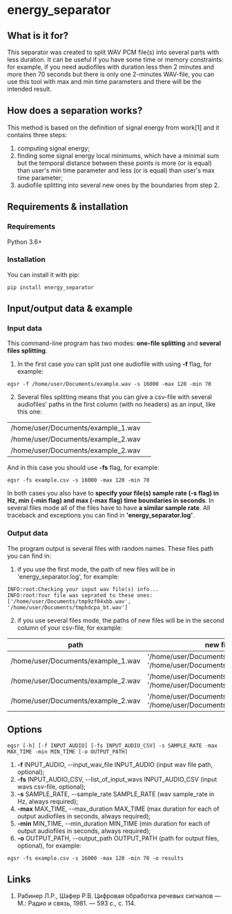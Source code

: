 # energy_separator

## What is it for?

This separator was created to split WAV PCM file(s) into several parts with less duration. It can be useful if you have some time or memory constraints: for example, if you need audiofiles with duration less then 2 minutes and more then 70 seconds but there is only one 2-minutes WAV-file, you can use this tool with max and min time parameters and there will be the intended result.

## How does a separation works?

This method is based on the definition of signal energy from work[1] and it contains three steps:
1. computing signal energy;
2. finding some signal energy local minimums, which have a minimal sum but the temporal distance between these points is more (or is equal) than user's min time parameter and less (or is equal) than user's max time parameter;
3. audiofile splitting into several new ones by the boundaries from step 2.

## Requirements & installation

### Requirements

Python 3.6+

### Installation

You can install it with pip:
```
pip install energy_separator
```

## Input/output data & example

### Input data

This command-line program has two modes: **one-file splitting** and **several files splitting**. 

1. In the first case you can split just one audiofile with using **-f** flag, for example:
```
egsr -f /home/user/Documents/example.wav -s 16000 -max 120 -min 70
```
2. Several files splitting means that you can give a csv-file with several audiofiles' paths in the first column (with no headers) as an input, like this one:

| | |
| ------------- | ------------- |
| /home/user/Documents/example_1.wav | |
| /home/user/Documents/example_2.wav | |
| /home/user/Documents/example_2.wav | |

And in this case you should use **-fs** flag, for example:
```
egsr -fs example.csv -s 16000 -max 120 -min 70
```
In both cases you also have to **specify your file(s) sample rate (-s flag) in Hz, min (-min flag) and max (-max flag) time boundaries in seconds**. In several files mode all of the files have to have **a similar sample rate**. All traceback and exceptions you can find in **'energy_separator.log'**.

### Output data

The program output is several files with random names. These files path you can find in:

1. if you use the first mode, the path of new files will be in 'energy_separator.log', for example:
```
INFO:root:Checking your input wav file(s) info...
INFO:root:Your file was seprated to these ones:['/home/user/Documents/tmp9zf04xbb.wav', '/home/user/Documents/tmphdcpa_bt.wav']
```
2. if you use several files mode, the paths of new files will be in the second column of your csv-file, for example:

| path | new files |
| ------------- | ------------- |
| /home/user/Documents/example_1.wav | '/home/user/Documents/tmp9zf04xbb.wav', '/home/user/Documents/tmphdcpa_bt.wav' |
| /home/user/Documents/example_2.wav | '/home/user/Documents/tmp9zf04xbj.wav', '/home/user/Documents/tmpfdcpa_bt.wav'|
| /home/user/Documents/example_2.wav | '/home/user/Documents/tmp9zf04dbb.wav', '/home/user/Documents/tmpqdcpa_bt.wav'|

## Options
```
egsr [-h] [-f INPUT_AUDIO] [-fs INPUT_AUDIO_CSV] -s SAMPLE_RATE -max MAX_TIME -min MIN_TIME [-o OUTPUT_PATH]
```
1. **-f** INPUT_AUDIO, --input_wav_file INPUT_AUDIO (input wav file path, optional);
2. **-fs** INPUT_AUDIO_CSV, --list_of_input_wavs INPUT_AUDIO_CSV (input wavs csv-file, optional);
3. **-s** SAMPLE_RATE, --sample_rate SAMPLE_RATE (wav sample_rate in Hz, always required);
4. **-max** MAX_TIME, --max_duration MAX_TIME (max duration for each of output audiofiles in seconds, always required);
5. **-min** MIN_TIME, --min_duration MIN_TIME (min duration for each of output audiofiles in seconds, always required);
6. **-o** OUTPUT_PATH, --output_path OUTPUT_PATH (path for output files, optional), for example:
```
egsr -fs example.csv -s 16000 -max 120 -min 70 -o results
```

## Links
1. Рабинер Л.Р., Шафер Р.В. Цифровая обработка речевых сигналов — М.: Радио и связь, 1981. — 593 c., c. 114.

